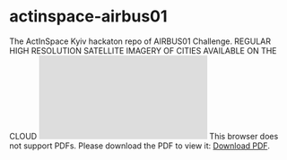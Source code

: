 # actinspace-airbus01
The ActInSpace Kyiv hackaton repo of AIRBUS01 Challenge.
REGULAR HIGH RESOLUTION SATELLITE IMAGERY OF CITIES AVAILABLE ON THE CLOUD
<object data="https://actinspace.s3-eu-west-1.amazonaws.com/documents/challenges_doc_regular-high-resolution-satellite-imagery-of-cities-available-on-the-cloud_KwXiv6erkdppeZMvt.pdf" type="application/pdf" width="700px" height="700px">
    <embed src="https://actinspace.s3-eu-west-1.amazonaws.com/documents/challenges_doc_regular-high-resolution-satellite-imagery-of-cities-available-on-the-cloud_KwXiv6erkdppeZMvt.pdf">
        This browser does not support PDFs. Please download the PDF to view it: <a href="https://actinspace.s3-eu-west-1.amazonaws.com/documents/challenges_doc_regular-high-resolution-satellite-imagery-of-cities-available-on-the-cloud_KwXiv6erkdppeZMvt.pdf">Download PDF</a>.</p>
    </embed>
</object>
